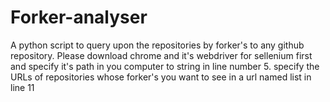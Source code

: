 # Forker-analyser
A python script to query upon the repositories by forker's to any github repository. 
Please download chrome and it's webdriver for sellenium first and specify it's path in you computer to string in line number 5. specify the URLs of repositories whose forker's you want to see in a url named list in line 11
